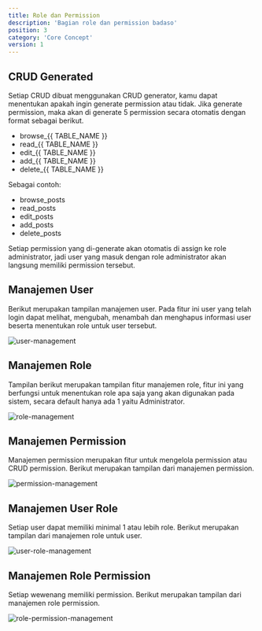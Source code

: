 ```yaml
---
title: Role dan Permission
description: 'Bagian role dan permission badaso'
position: 3
category: 'Core Concept'
version: 1
---
```


## CRUD Generated

Setiap CRUD dibuat menggunakan CRUD generator, kamu dapat menentukan apakah ingin generate permission atau tidak. Jika generate permission, maka akan di generate 5 permission secara otomatis dengan format sebagai berikut.

- browse_{{ TABLE_NAME }}
- read_{{ TABLE_NAME }}
- edit_{{ TABLE_NAME }}
- add_{{ TABLE_NAME }}
- delete_{{ TABLE_NAME }}

Sebagai contoh:

* browse_posts
* read_posts
* edit_posts
* add_posts
* delete_posts

Setiap permission yang di-generate akan otomatis di assign ke role administrator, jadi user yang masuk dengan role administrator akan langsung memiliki permission tersebut.

## Manajemen User

Berikut merupakan tampilan manajemen user. Pada fitur ini user yang telah login dapat melihat, mengubah, menambah dan menghapus informasi user beserta menentukan role untuk user tersebut.

![user-management](/core-concept/role-permission/user-management.png)

## Manajemen Role

Tampilan berikut merupakan tampilan fitur manajemen role, fitur ini yang berfungsi untuk menentukan role apa saja yang akan digunakan pada sistem, secara default hanya ada 1 yaitu Administrator.

![role-management](/core-concept/role-permission/role-management.png)

## Manajemen Permission

Manajemen permission merupakan fitur untuk mengelola permission atau CRUD permission. Berikut merupakan tampilan dari manajemen permission.

![permission-management](/core-concept/role-permission/permission-management.png)

## Manajemen User Role

Setiap user dapat memiliki minimal 1 atau lebih role. Berikut merupakan tampilan dari manajemen role untuk user.

![user-role-management](/core-concept/role-permission/user-role-management.png)

## Manajemen Role Permission

Setiap wewenang memiliki permission. Berikut merupakan tampilan dari manajemen role permission.

![role-permission-management](/core-concept/role-permission/role-permission-management.png)